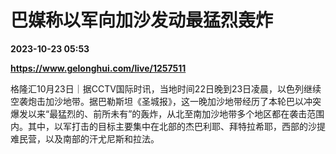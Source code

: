 # 巴媒称以军向加沙发动最猛烈轰炸

**2023-10-23 05:53**

**https://www.gelonghui.com/live/1257511**

格隆汇10月23日｜据CCTV国际时讯，当地时间22日晚到23日凌晨，以色列继续空袭炮击加沙地带。据巴勒斯坦《圣城报》，这一晚加沙地带经历了本轮巴以冲突爆发以来“最猛烈的、前所未有”的轰炸，从北至南加沙地带多个地区都在袭击范围内。其中，以军打击的目标主要集中在北部的杰巴利耶、拜特拉希耶，西部的沙提难民营，以及南部的汗尤尼斯和拉法。